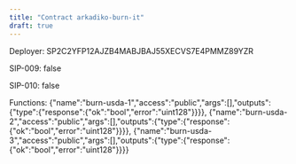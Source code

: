 ```yaml
---
title: "Contract arkadiko-burn-it"
draft: true
---
```

Deployer: SP2C2YFP12AJZB4MABJBAJ55XECVS7E4PMMZ89YZR

SIP-009: false

SIP-010: false

Functions:
{"name":"burn-usda-1","access":"public","args":[],"outputs":{"type":{"response":{"ok":"bool","error":"uint128"}}}}, {"name":"burn-usda-2","access":"public","args":[],"outputs":{"type":{"response":{"ok":"bool","error":"uint128"}}}}, {"name":"burn-usda-3","access":"public","args":[],"outputs":{"type":{"response":{"ok":"bool","error":"uint128"}}}}
